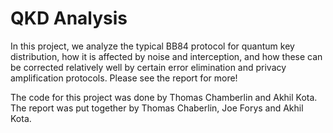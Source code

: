 # QKD Analysis


In this project, we analyze the typical BB84 protocol for quantum key distribution, how it is affected by noise and interception, and how these can be corrected relatively well by certain error elimination and privacy amplification protocols. Please see the report for more!

The code for this project was done by Thomas Chamberlin and Akhil Kota. The report was put together by Thomas Chaberlin, Joe Forys and Akhil Kota.
